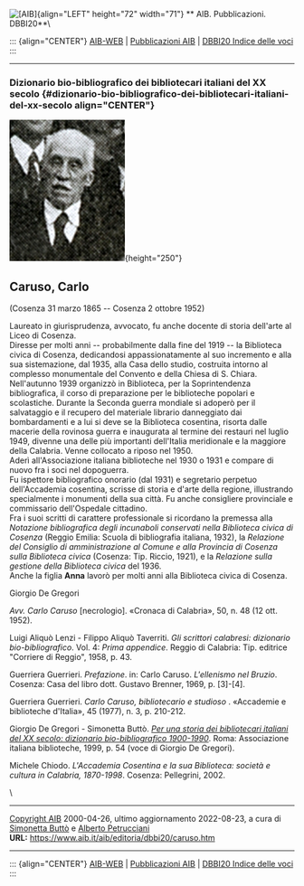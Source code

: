 ![\[AIB\]](/aib/wi/aibv72.gif){align="LEFT" height="72" width="71"}
** AIB. Pubblicazioni. DBBI20**\

::: {align="CENTER"}
[AIB-WEB](/) \| [Pubblicazioni AIB](/pubblicazioni/) \| [DBBI20 Indice
delle voci](dbbi20.htm)
:::

------------------------------------------------------------------------

### Dizionario bio-bibliografico dei bibliotecari italiani del XX secolo {#dizionario-bio-bibliografico-dei-bibliotecari-italiani-del-xx-secolo align="CENTER"}

![\[Ritratto\]](caruso.jpg){height="250"}

## Caruso, Carlo

(Cosenza 31 marzo 1865 -- Cosenza 2 ottobre 1952)

Laureato in giurisprudenza, avvocato, fu anche docente di storia
dell\'arte al Liceo di Cosenza.\
Diresse per molti anni -- probabilmente dalla fine del 1919 -- la
Biblioteca civica di Cosenza, dedicandosi appassionatamente al suo
incremento e alla sua sistemazione, dal 1935, alla Casa dello studio,
costruita intorno al complesso monumentale del Convento e della Chiesa
di S. Chiara. Nell\'autunno 1939 organizzò in Biblioteca, per la
Soprintendenza bibliografica, il corso di preparazione per le
biblioteche popolari e scolastiche. Durante la Seconda guerra mondiale
si adoperò per il salvataggio e il recupero del materiale librario
danneggiato dai bombardamenti e a lui si deve se la Biblioteca
cosentina, risorta dalle macerie della rovinosa guerra e inaugurata al
termine dei restauri nel luglio 1949, divenne una delle più importanti
dell\'Italia meridionale e la maggiore della Calabria. Venne collocato a
riposo nel 1950.\
Aderì all\'Associazione italiana biblioteche nel 1930 o 1931 e compare
di nuovo fra i soci nel dopoguerra.\
Fu ispettore bibliografico onorario (dal 1931) e segretario perpetuo
dell\'Accademia cosentina, scrisse di storia e d\'arte della regione,
illustrando specialmente i monumenti della sua città. Fu anche
consigliere provinciale e commissario dell\'Ospedale cittadino.\
Fra i suoi scritti di carattere professionale si ricordano la premessa
alla *Notazione bibliografica degli incunaboli conservati nella
Biblioteca civica di Cosenza* (Reggio Emilia: Scuola di bibliografia
italiana, 1932), la *Relazione del Consiglio di amministrazione al
Comune e alla Provincia di Cosenza sulla Biblioteca civica* (Cosenza:
Tip. Riccio, 1921), e la *Relazione sulla gestione della Biblioteca
civica* del 1936.\
Anche la figlia **Anna** lavorò per molti anni alla Biblioteca civica di
Cosenza.

Giorgio De Gregori

*Avv. Carlo Caruso* \[necrologio\]. «Cronaca di Calabria», 50, n. 48 (12
ott. 1952).

Luigi Aliquò Lenzi - Filippo Aliquò Taverriti. *Gli scrittori calabresi:
dizionario bio-bibliografico*. Vol. 4: *Prima appendice*. Reggio di
Calabria: Tip. editrice \"Corriere di Reggio\", 1958, p. 43.

Guerriera Guerrieri. *Prefazione*. in: Carlo Caruso. *L\'ellenismo nel
Bruzio*. Cosenza: Casa del libro dott. Gustavo Brenner, 1969, p.
\[3\]-\[4\].

Guerriera Guerrieri. *Carlo Caruso, bibliotecario e studioso* .
«Accademie e biblioteche d\'Italia», 45 (1977), n. 3, p. 210-212.

Giorgio De Gregori - Simonetta Buttò. [*Per una storia dei bibliotecari
italiani del XX secolo: dizionario bio-bibliografico
1900-1990*](/aib/editoria/pub065.htm). Roma: Associazione italiana
biblioteche, 1999, p. 54 (voce di Giorgio De Gregori).

Michele Chiodo. *L\'Accademia Cosentina e la sua Biblioteca: società e
cultura in Calabria, 1870-1998*. Cosenza: Pellegrini, 2002.

\

------------------------------------------------------------------------

[Copyright AIB](/su-questo-sito/dichiarazione-di-copyright-aib-web/)
2000-04-26, ultimo aggiornamento 2022-08-23, a cura di [Simonetta
Buttò](/aib/redazione3.htm) e [Alberto
Petrucciani](/su-questo-sito/redazione-aib-web/)\
**URL:** https://www.aib.it/aib/editoria/dbbi20/caruso.htm

------------------------------------------------------------------------

::: {align="CENTER"}
[AIB-WEB](/) \| [Pubblicazioni AIB](/pubblicazioni/) \| [DBBI20 Indice
delle voci](dbbi20.htm)
:::
